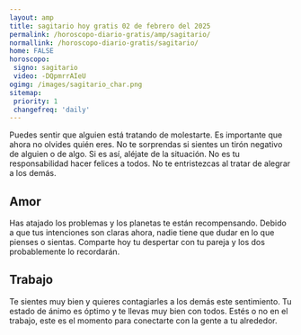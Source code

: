 ```yaml
---
layout: amp
title: sagitario hoy gratis 02 de febrero del 2025 
permalink: /horoscopo-diario-gratis/amp/sagitario/
normallink: /horoscopo-diario-gratis/sagitario/
home: FALSE
horoscopo:
 signo: sagitario
 video: -DQpmrrAIeU
ogimg: /images/sagitario_char.png
sitemap:
 priority: 1
 changefreq: 'daily'
---
```



Puedes sentir que alguien está tratando de molestarte. Es importante que ahora no olvides quién eres. No te sorprendas si sientes un tirón negativo de alguien o de algo. Si es así, aléjate de la situación. No es tu responsabilidad hacer felices a todos. No te entristezcas al tratar de alegrar a los demás.

## Amor

Has atajado los problemas y los planetas te están recompensando. Debido a que tus intenciones son claras ahora, nadie tiene que dudar en lo que pienses o sientas. Comparte hoy tu despertar con tu pareja y los dos probablemente lo recordarán.

## Trabajo

Te sientes muy bien y quieres contagiarles a los demás este sentimiento. Tu estado de ánimo es óptimo y te llevas muy bien con todos. Estés o no en el trabajo, este es el momento para conectarte con la gente a tu alrededor.